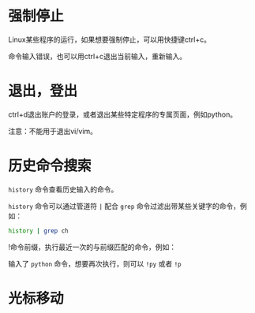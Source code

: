 # 强制停止

Linux某些程序的运行，如果想要强制停止，可以用快捷键ctrl+c。

命令输入错误，也可以用ctrl+c退出当前输入，重新输入。

# 退出，登出

ctrl+d退出账户的登录，或者退出某些特定程序的专属页面，例如python。

注意：不能用于退出vi/vim。

# 历史命令搜索

`history` 命令查看历史输入的命令。

`history` 命令可以通过管道符 `|` 配合 `grep` 命令过滤出带某些关键字的命令，例如：

```bash
history | grep ch
```

!命令前缀，执行最近一次的与前缀匹配的命令，例如：

输入了 `python` 命令，想要再次执行，则可以 `!py` 或者 `!p`




# 光标移动
